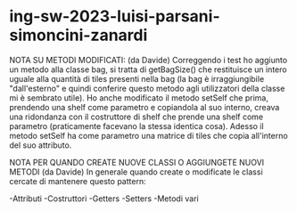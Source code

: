 # ing-sw-2023-luisi-parsani-simoncini-zanardi

NOTA SU METODI MODIFICATI: (da Davide)
Correggendo i test ho aggiunto un metodo alla classe bag, si tratta di getBagSize() che restituisce un intero uguale alla quantità di tiles presenti nella bag
(la bag è irraggiungibile "dall'esterno" e quindi conferire questo metodo agli utilizzatori della classe mi è sembrato utile).
Ho anche modificato il metodo setSelf che prima, prendendo una shelf come parametro e copiandola al suo interno, creava una ridondanza con il costruttore di shelf che
prende una shelf come parametro (praticamente facevano la stessa identica cosa). Adesso il metodo setSelf ha come parametro una matrice di tiles che copia all'interno del suo attributo.

NOTA PER QUANDO CREATE NUOVE CLASSI O AGGIUNGETE NUOVI METODI (da Davide)
In generale quando create o modificate le classi cercate di mantenere questo pattern:

-Attributi
-Costruttori
-Getters
-Setters
-Metodi vari
